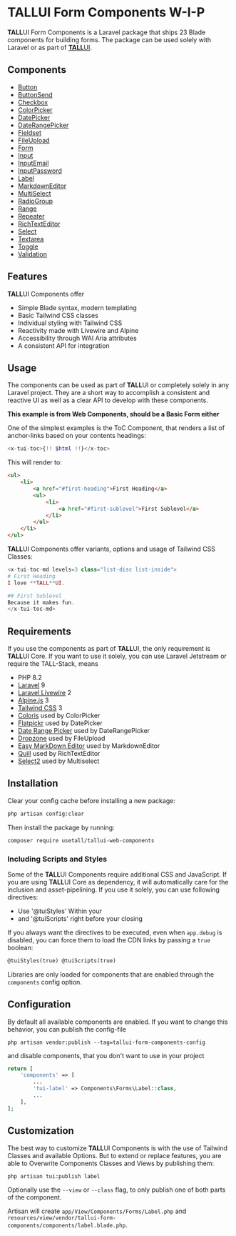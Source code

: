 # TALLUI Form Components W-I-P

**TALL**UI Form Components is a Laravel package that ships 23 Blade components for building forms. The package can be used solely with Laravel or as part of [**TALL**UI](https://tallui.io).

## Components

-   [Button](components/Button.md)
-   [ButtonSend](components/ButtonSend.md)
-   [Checkbox](components/Checkbox.md)
-   [ColorPicker](components/ColorPicker.md)
-   [DatePicker](components/DatePicker.md)
-   [DateRangePicker](components/DateRangePicker.md)
-   [Fieldset](components/Fieldset.md)
-   [FileUpload](components/FileUpload.md)
-   [Form](components/Form.md)
-   [Input](components/Input.md)
-   [InputEmail](components/InputEmail.md)
-   [InputPassword](components/InputPassword.md)
-   [Label](components/Label.md)
-   [MarkdownEditor](components/MarkDownEditor.md)
-   [MultiSelect](components/MultiSelect.md)
-   [RadioGroup](components/RadioGroup.md)
-   [Range](components/Range.md)
-   [Repeater](components/Repeater.md)
-   [RichTextEditor](components/RichTextEditor.md)
-   [Select](components/Select.md)
-   [Textarea](components/Textarea.md)
-   [Toggle](components/Toggle.md)
-   [Validation](components/Validation.md)

## Features

**TALL**UI Components offer

-   Simple Blade syntax, modern templating
-   Basic Tailwind CSS classes
-   Individual styling with Tailwind CSS
-   Reactivity made with Livewire and Alpine
-   Accessibility through WAI Aria attributes
-   A consistent API for integration

## Usage

The components can be used as part of **TALL**UI or completely solely in any Laravel project. They are a short way to accomplish a consistent and reactive UI as well as a clear API to develop with these components.

**This example is from Web Components, should be a Basic Form either**

One of the simplest examples is the ToC Component, that renders a list of anchor-links based on your contents headings:

```php
<x-tui-toc>{!! $html !!}</x-toc>
```

This will render to:

```html
<ul>
    <li>
        <a href="#first-heading">First Heading</a>
        <ul>
            <li>
                <a href="#first-sublevel">First Sublevel</a>
            </li>
        </ul>
    </li>
</ul>
```

**TALL**UI Components offer variants, options and usage of Tailwind CSS Classes:

```php
<x-tui-toc-md levels=3 class="list-disc list-inside">
# First Heading
I love **TALL**UI.

## First Sublevel
Because it makes fun.
</x-tui-toc-md>
```

## Requirements

If you use the components as part of **TALL**UI, the only requirement is **TALL**UI Core. If you want to use it solely, you can use Laravel Jetstream or require the TALL-Stack, means

-   PHP 8.2
-   [Laravel](https://laravel.com/) 9
-   [Laravel Livewire](https://laravel-livewire.com/) 2
-   [Alpine.js](https://alpinejs.dev/) 3
-   [Tailwind CSS](https://tailwindcss.com/) 3
-   [Coloris](https://coloris.js.org/) used by ColorPicker
-   [Flatpickr](https://flatpickr.js.org/) used by DatePicker
-   [Date Range Picker](https://www.daterangepicker.com/) used by DateRangePicker
-   [Dropzone](https://www.dropzone.dev/) used by FileUpload
-   [Easy MarkDown Editor](https://easy-markdown-editor.tk/) used by MarkdownEditor
-   [Quill](https://quilljs.com/) used by RichTextEditor
-   [Select2](https://select2.org/) used by Multiselect

## Installation

Clear your config cache before installing a new package:

```bash
php artisan config:clear
```

Then install the package by running:

```bash
composer require usetall/tallui-web-components
```

### Including Scripts and Styles

Some of the **TALL**UI Components require additional CSS and JavaScript. If you are using **TALL**UI Core as dependency, it will automatically care for the inclusion and asset-pipelining. If you use it solely, you can use following directives:

-   Use '@tuiStyles' Within your <head>
-   and '@tuiScripts' right before your closing </body>

If you always want the directives to be executed, even when `app.debug` is disabled, you can force them to load the CDN links by passing a `true` boolean:

```html
@tuiStyles(true) @tuiScripts(true)
```

Libraries are only loaded for components that are enabled through the `components` config option.

## Configuration

By default all available components are enabled. If you want to change this behavior, you can publish the config-file

```shell
php artisan vendor:publish --tag=tallui-form-components-config
```

and disable components, that you don't want to use in your project

```php
return [
    'components' => [
        ...
        'tui-label' => Components\Forms\Label::class,
        ...
    ],
];
```

## Customization

The best way to customize **TALL**UI Components is with the use of Tailwind Classes and available Options. But to extend or replace features, you are able to Overwrite Components Classes and Views by publishing them:

```shell
php artisan tui:publish label
```

Optionally use the `--view` or `--class` flag, to only publish one of both parts of the component.

Artisan will create `app/View/Components/Forms/Label.php` and `resources/view/vendor/tallui-form-components/components/label.blade.php`.
